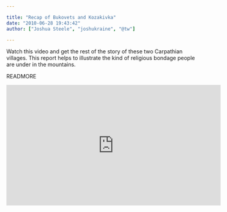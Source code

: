 ```yaml
---

title: "Recap of Bukovets and Kozakivka"
date: "2010-06-28 19:43:42"
author: ["Joshua Steele", "joshukraine", "@tw"]

---
```


Watch this video and get the rest of the story of these two Carpathian villages. This report helps to illustrate the kind of religious bondage people are under in the mountains.

READMORE

<iframe width="560" height="315" src="https://www.youtube.com/embed/QL0rI_gcyZo" frameborder="0" allowfullscreen></iframe>

